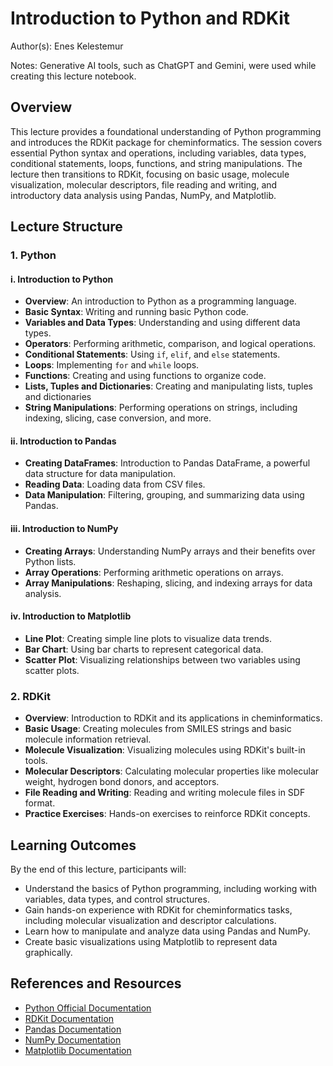 # Introduction to Python and RDKit

Author(s): Enes Kelestemur


Notes: Generative AI tools, such as ChatGPT and Gemini, were used while creating this lecture notebook.

## Overview

This lecture provides a foundational understanding of Python programming and introduces the RDKit package for cheminformatics. The session covers essential Python syntax and operations, including variables, data types, conditional statements, loops, functions, and string manipulations. The lecture then transitions to RDKit, focusing on basic usage, molecule visualization, molecular descriptors, file reading and writing, and introductory data analysis using Pandas, NumPy, and Matplotlib.

## Lecture Structure

### 1.  Python

#### i. Introduction to Python

- **Overview**: An introduction to Python as a programming language.
- **Basic Syntax**: Writing and running basic Python code.
- **Variables and Data Types**: Understanding and using different data types.
- **Operators**: Performing arithmetic, comparison, and logical operations.
- **Conditional Statements**: Using `if`, `elif`, and `else` statements.
- **Loops**: Implementing `for` and `while` loops.
- **Functions**: Creating and using functions to organize code.
- **Lists, Tuples and Dictionaries**: Creating and manipulating lists, tuples and dictionaries
- **String Manipulations**: Performing operations on strings, including indexing, slicing, case conversion, and more.

#### ii. Introduction to Pandas

- **Creating DataFrames**: Introduction to Pandas DataFrame, a powerful data structure for data manipulation.
- **Reading Data**: Loading data from CSV files.
- **Data Manipulation**: Filtering, grouping, and summarizing data using Pandas.

#### iii. Introduction to NumPy

- **Creating Arrays**: Understanding NumPy arrays and their benefits over Python lists.
- **Array Operations**: Performing arithmetic operations on arrays.
- **Array Manipulations**: Reshaping, slicing, and indexing arrays for data analysis.

#### iv. Introduction to Matplotlib

- **Line Plot**: Creating simple line plots to visualize data trends.
- **Bar Chart**: Using bar charts to represent categorical data.
- **Scatter Plot**: Visualizing relationships between two variables using scatter plots.

### 2. RDKit

- **Overview**: Introduction to RDKit and its applications in cheminformatics.
- **Basic Usage**: Creating molecules from SMILES strings and basic molecule information retrieval.
- **Molecule Visualization**: Visualizing molecules using RDKit's built-in tools.
- **Molecular Descriptors**: Calculating molecular properties like molecular weight, hydrogen bond donors, and acceptors.
- **File Reading and Writing**: Reading and writing molecule files in SDF format.
- **Practice Exercises**: Hands-on exercises to reinforce RDKit concepts.

## Learning Outcomes

By the end of this lecture, participants will:
- Understand the basics of Python programming, including working with variables, data types, and control structures.
- Gain hands-on experience with RDKit for cheminformatics tasks, including molecular visualization and descriptor calculations.
- Learn how to manipulate and analyze data using Pandas and NumPy.
- Create basic visualizations using Matplotlib to represent data graphically.

## References and Resources

- [Python Official Documentation](https://docs.python.org/3/)
- [RDKit Documentation](https://www.rdkit.org/docs/index.html)
- [Pandas Documentation](https://pandas.pydata.org/docs/)
- [NumPy Documentation](https://numpy.org/doc/)
- [Matplotlib Documentation](https://matplotlib.org/stable/contents.html)
